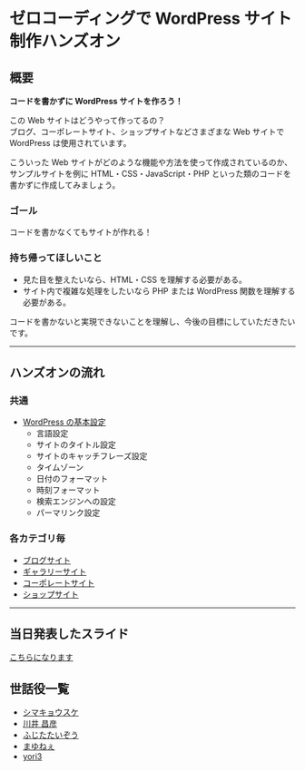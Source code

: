 # ゼロコーディングで WordPress サイト制作ハンズオン

## 概要

**コードを書かずに WordPress サイトを作ろう！**

この Web サイトはどうやって作ってるの？  
ブログ、コーポレートサイト、ショップサイトなどさまざまな Web サイトで WordPress は使用されています。

こういった Web サイトがどのような機能や方法を使って作成されているのか、  
サンプルサイトを例に HTML・CSS・JavaScript・PHP といった類のコードを書かずに作成してみましょう。

### ゴール

コードを書かなくてもサイトが作れる！

### 持ち帰ってほしいこと

- 見た目を整えたいなら、HTML・CSS を理解する必要がある。
- サイト内で複雑な処理をしたいなら PHP または WordPress 関数を理解する必要がある。

コードを書かないと実現できないことを理解し、今後の目標にしていただきたいです。

----

## ハンズオンの流れ

### 共通

- [WordPress の基本設定](https://github.com/wckansai2016/zerocoding-hands-on/blob/master/flow-all.md)
  - 言語設定
  - サイトのタイトル設定
  - サイトのキャッチフレーズ設定
  - タイムゾーン
  - 日付のフォーマット
  - 時刻フォーマット
  - 検索エンジンへの設定
  - パーマリンク設定

### 各カテゴリ毎

- [ブログサイト](https://github.com/wckansai2016/zerocoding-hands-on/blob/master/flow-blog.md)
- [ギャラリーサイト](https://github.com/wckansai2016/zerocoding-hands-on/blob/master/flow-gallery.md)
- [コーポレートサイト](https://github.com/wckansai2016/zerocoding-hands-on/blob/master/flow-corporate.md)
- [ショップサイト](https://github.com/wckansai2016/zerocoding-hands-on/blob/master/flow-shop.md)

----

## 当日発表したスライド

[こちらになります](https://github.com/wckansai2016/zerocoding-hands-on/blob/master/wck2016-zero_coding.pdf)

## 世話役一覧

- [シマキョウスケ](https://2016.kansai.wordcamp.org/speaker/shimakyohsuke/)
- [川井 昌彦](https://2016.kansai.wordcamp.org/speaker/masakawai/)
- [ふじたたいぞう](https://2016.kansai.wordcamp.org/speaker/junonet/)
- [まゆねぇ](https://2016.kansai.wordcamp.org/speaker/mayum/)
- [yori3](https://2016.kansai.wordcamp.org/speaker/yori3/)
